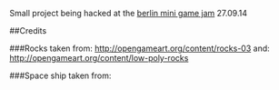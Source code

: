 Small project being hacked at the [berlin mini game jam](http://www.berlinminijam.de/) 27.09.14


##Credits

###Rocks taken from:
http://opengameart.org/content/rocks-03
and:
http://opengameart.org/content/low-poly-rocks

###Space ship taken from:

